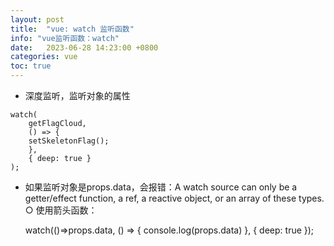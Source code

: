 ```yaml
---
layout: post
title:  "vue: watch 监听函数"
info: "vue监听函数：watch"
date:   2023-06-28 14:23:00 +0800
categories: vue
toc: true
---
```



- 深度监听，监听对象的属性
```
watch(
    getFlagCloud,
    () => {
    setSkeletonFlag();
    },
    { deep: true }
);
```

- 如果监听对象是props.data，会报错：A watch source can only be a getter/effect function, a ref, a reactive object, or an array of these types. 
    ○ 使用箭头函数：
    
    watch(()=>props.data, () => {
        console.log(props.data)
    }, { deep: true });



